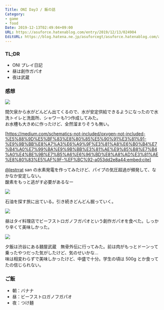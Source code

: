 ```yaml
---
Title: ONI Day3 / 飯の話
Category:
- game
- food
Date: 2019-12-13T02:49:04+09:00
URL: https://asuforce.hatenablog.com/entry/2019/12/13/024904
EditURL: https://blog.hatena.ne.jp/asuforcegt/asuforce.hatenablog.com/atom/entry/26006613481814455
---
```


### TL;DR

- ONI プレイ日記
- 昼は創作ガパオ
- 夜は武蔵

###  感想

<span itemtype="http://schema.org/Photograph" itemscope="itemscope"><img class="magnifiable" src="https://lh3.googleusercontent.com/-v0yFiG__5GU/XfJxvF_A8RI/AAAAAAABC9Y/abmvHm7uhYM-GrC4nXjByYmp6rws8yleQCE0YBhgL/s1200/20191213015757_1.jpg" itemprop="image"></span>

間欠泉から水がどんどん出てくるので、水が安定供給できるようになったので水洗トイレと洗面所、シャワーも1つ作成してみた。  
お水槽も大きめに作ったけど、全然溜まりそうも無い。

[https://medium.com/schematics-not-included/oxygen-not-included-%E5%88%9D%E5%BF%83%E8%80%85%E5%90%91%E3%81%91-%E9%9B%BB%E8%A7%A3%E6%A9%9F%E3%81%A8%E6%B0%B4%E7%B4%A0%E7%99%BA%E9%9B%BB%E3%81%AE%E9%85%B8%E7%B4%A0%E4%BE%9B%E7%B5%A6%E6%96%BD%E8%A8%AD%E3%81%AE%E8%80%83%E5%AF%9F-%EF%BC%92-a053dd2e8a44:embed:cite]

[@lestrrat](https://twitter.com/lestrrat) san の水素発電を作ってみたけど、パイプの気圧超過が頻発して、なかなか安定しない。  
酸素をもっと逃がす必要があるなー

<span itemtype="http://schema.org/Photograph" itemscope="itemscope"><img class="magnifiable" src="https://lh3.googleusercontent.com/-w-Ker-KS4Ow/XfJxXJYnaHI/AAAAAAABC9Q/UIdgE6uAaKwBmH9PxNbOcgD2QjNjBJs9ACE0YBhgL/s1200/20191213015214_1.jpg" itemprop="image"></span>

石油を探す旅に出ている。引き続きどんどん掘っていく。



<span itemtype="http://schema.org/Photograph" itemscope="itemscope"><img class="magnifiable" src="https://lh3.googleusercontent.com/-uJH10GnSStA/XfHLGbYnPBI/AAAAAAABC8A/-2eZIjiT-yUhGAXRrM97glM74_g9ay9fACE0YBhgL/s1200/IMG_0419.HEIC" itemprop="image"></span>

昼はタイ料理店でビーフストロガノフガパオという創作ガパオを食べた。しっかり辛くて美味しかった。

<span itemtype="http://schema.org/Photograph" itemscope="itemscope"><img class="magnifiable" src="https://lh3.googleusercontent.com/-WDPtc_KhzSk/XfJDyrQXZjI/AAAAAAABC9k/m_GXCdS1I80dMyUPPB_X8Uksx8_Bz1PewCE0YBhgL/s1200/IMG_0421.HEIC" itemprop="image"></span>

夕飯は渋谷にある麺屋武蔵　無骨外伝に行ってみた。前は肉がもっとドーンって乗ったやつだった気がしたけど、気のせいかな...  
味は相変わらずで美味しかったけど、中盛で十分。学生の頃は 500g とか食ってたの信じられない。


### ご飯

- 朝：バナナ
- 昼：ビーフストロガノフガパオ
- 夜：つけ麺

